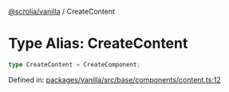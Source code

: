 [@scrolia/vanilla](../README.md) / CreateContent

# Type Alias: CreateContent

```ts
type CreateContent = CreateComponent;
```

Defined in: [packages/vanilla/src/base/components/content.ts:12](https://github.com/alpheustangs/scrolia/blob/6e40d863f64abf882be181a26502e5d480dddfc9/packages/vanilla/src/base/components/content.ts#L12)
